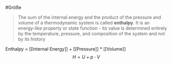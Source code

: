 #Größe 
>The sum of the internal energy and the product of the pressure and volume of a thermodynamic system is called __enthalpy__. It is an energy-like property or state function - its value is determined entirely by the temperature, pressure, and composition of the system and not by its history

Enthalpy = [[Internal Energy]] + [[Pressure]] * [[Volume]]
$$H=U+ p\cdot V$$


